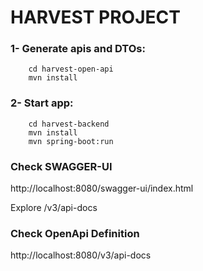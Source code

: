 # HARVEST PROJECT

### 1- Generate apis and DTOs:
```  
    cd harvest-open-api
    mvn install
```

### 2- Start app:
```
    cd harvest-backend
    mvn install
    mvn spring-boot:run
```

### Check SWAGGER-UI

http://localhost:8080/swagger-ui/index.html

Explore /v3/api-docs

### Check OpenApi Definition

http://localhost:8080/v3/api-docs
